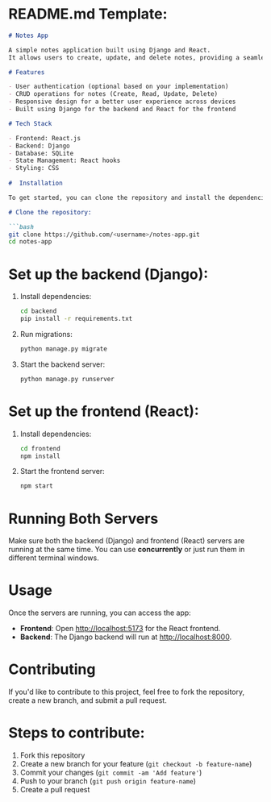 # README.md Template:

```markdown
# Notes App

A simple notes application built using Django and React.
It allows users to create, update, and delete notes, providing a seamless full-stack experience.

# Features

- User authentication (optional based on your implementation)
- CRUD operations for notes (Create, Read, Update, Delete)
- Responsive design for a better user experience across devices
- Built using Django for the backend and React for the frontend

# Tech Stack

- Frontend: React.js
- Backend: Django
- Database: SQLite
- State Management: React hooks
- Styling: CSS
  
#  Installation

To get started, you can clone the repository and install the dependencies:

# Clone the repository:

```bash
git clone https://github.com/<username>/notes-app.git
cd notes-app
```

# Set up the backend (Django):

1. Install dependencies:
   ```bash
   cd backend
   pip install -r requirements.txt
   ```

2. Run migrations:
   ```bash
   python manage.py migrate
   ```

3. Start the backend server:
   ```bash
   python manage.py runserver
   ```

# Set up the frontend (React):

1. Install dependencies:
   ```bash
   cd frontend
   npm install
   ```

2. Start the frontend server:
   ```bash
   npm start
   ```

# Running Both Servers

Make sure both the backend (Django) and frontend (React) servers are running at the same time. You can use **concurrently** or just run them in different terminal windows.

# Usage

Once the servers are running, you can access the app:

- **Frontend**: Open [http://localhost:5173](http://localhost:5173) for the React frontend.
- **Backend**: The Django backend will run at [http://localhost:8000](http://localhost:8000).

# Contributing

If you'd like to contribute to this project, feel free to fork the repository, create a new branch, and submit a pull request.

# Steps to contribute:
1. Fork this repository
2. Create a new branch for your feature (`git checkout -b feature-name`)
3. Commit your changes (`git commit -am 'Add feature'`)
4. Push to your branch (`git push origin feature-name`)
5. Create a pull request

